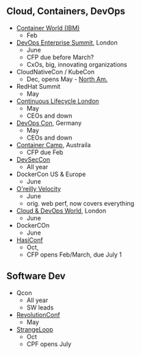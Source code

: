 ## Cloud, Containers, DevOps

* [Container World (IBM)](https://tmt.knect365.com/container-world/)
  - Feb
* [DevOps Enterprise Summit](https://events.itrevolution.com/eur/), London
  - June 
  - CFP due before March?
  - CxOs, big, innovating organizations
* CloudNativeCon / KubeCon
  - Dec, opens May - [North Am.](https://events.linuxfoundation.org/events/kubecon-cloudnativecon-north-america-2018/program/call-for-proposals-cfp/)
* RedHat Summit
  - May
* [Continuous Lifecycle London](https://continuouslifecycle.london)
  - May
  - CEOs and down
* [DevOps Con](devopsconference.de), Germany
  - May
  - CEOs and down
* [Container Camp](https://2018.container.camp/au/schedule/), Austraila
  - CFP due Feb
* [DevSecCon](https://www.devseccon.com/call-for-proposals/)
  - All year
* DockerCon US & Europe
  - June
* [O'reilly Velocity](conferences.oreilly.com/velocity/vl-ca)
  - June
  - orig. web perf, now covers everything
* [Cloud & DevOps World](https://tmt.knect365.com/cloud-devops-world/), London
  - June
* DockerCOn
  - June
* [HasiConf](https://www.hashiconf.com/call-for-proposals.html)
  - Oct, 
  - CFP opens Feb/March, due July 1

## Software Dev

* Qcon
  - All year
  - SW leads
* [RevolutionConf](https://revolutionconf.com/)
  - May
* [StrangeLoop](https://www.thestrangeloop.com/cfp.html)
  - Oct
  - CPF opens July